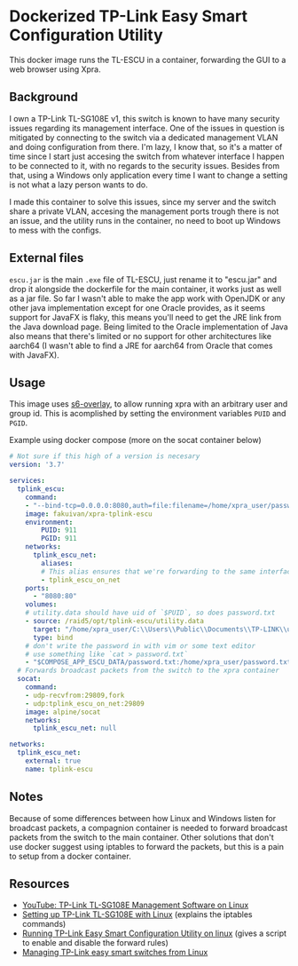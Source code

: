 # Dockerized TP-Link Easy Smart Configuration Utility

This docker image runs the TL-ESCU in a container, forwarding the GUI
to a web browser using Xpra.

## Background

I own a TP-Link TL-SG108E v1, this switch is known to have many security issues regarding
its management interface. One of the issues in question is mitigated by connecting to
the switch via a dedicated management VLAN and doing configuration from there. I'm lazy,
I know that, so it's a matter of time since I start just accesing the switch from whatever
interface I happen to be connected to it, with no regards to the security issues. Besides from
that, using a Windows only application every time I want to change a setting is not what a
lazy person wants to do.

I made this container to solve this issues, since my server and the switch share a private
VLAN, accesing the management ports trough there is not an issue, and the utility runs in
the container, no need to boot up Windows to mess with the configs.

## External files

`escu.jar` is the main `.exe` file of TL-ESCU, just rename it to "escu.jar" and drop it alongside
the dockerfile for the main container, it works just as well as a jar file.
So far I wasn't able to make the app work with OpenJDK or any other java implementation except for
one Oracle provides, as it seems support for JavaFX is flaky, this means you'll need to get the JRE
link from the Java download page. Being limited to the Oracle implementation of Java also means that
there's limited or no support for other architectures like aarch64 (I wasn't able to find
a JRE for aarch64 from Oracle that comes with JavaFX).

## Usage

This image uses [s6-overlay](https://github.com/just-containers/s6-overlay), to allow running
xpra with an arbitrary user and group id. This is acomplished by setting the environment variables
`PUID` and `PGID`.

Example using docker compose (more on the socat container below)

```yaml
# Not sure if this high of a version is necesary
version: '3.7'

services:
  tplink_escu:
    command:
    - "--bind-tcp=0.0.0.0:8080,auth=file:filename=/home/xpra_user/password.txt"
    image: fakuivan/xpra-tplink-escu
    environment:
        PUID: 911
        PGID: 911
    networks:
      tplink_escu_net:
        aliases:
        # This alias ensures that we're forwarding to the same interface where the switch is
        - tplink_escu_on_net
    ports:
      - "8080:80"
    volumes:
    # utility.data should have uid of `$PUID`, so does password.txt
    - source: /raid5/opt/tplink-escu/utility.data
      target: "/home/xpra_user/C:\\Users\\Public\\Documents\\TP-LINK\\utility.data"
      type: bind
    # don't write the password in with vim or some text editor
    # use something like `cat > password.txt`
    - "$COMPOSE_APP_ESCU_DATA/password.txt:/home/xpra_user/password.txt:ro"
  # Forwards broadcast packets from the switch to the xpra container
  socat:
    command:
    - udp-recvfrom:29809,fork
    - udp:tplink_escu_on_net:29809
    image: alpine/socat
    networks:
      tplink_escu_net: null

networks:
  tplink_escu_net:
    external: true
    name: tplink-escu
```

## Notes

Because of some differences between how Linux and Windows listen for broadcast packets,
a compagnion container is needed to forward broadcast packets from the switch to the main
container. Other solutions that don't use docker suggest using iptables to forward the packets,
but this is a pain to setup from a docker container.

## Resources

* [YouTube: TP-Link TL-SG108E Management Software on Linux](https://www.youtube.com/watch?v=tAU-HeN5eNs)
* [Setting up TP-Link TL-SG108E with Linux](https://shred.zone/cilla/page/383/setting-up-tp-link-tl-sg108e-with-linux.html) (explains the iptables commands)
* [Running TP-Link Easy Smart Configuration Utility on linux](https://www.wizzycom.net/running-tp-link-easy-smart-configuration-utility-on-linux/) (gives a script to enable and disable the forward rules)
* [Managing TP-Link easy smart switches from Linux](https://kcore.org/2015/08/30/managing-tp-link-easy-smart-switches-from-linux/)
